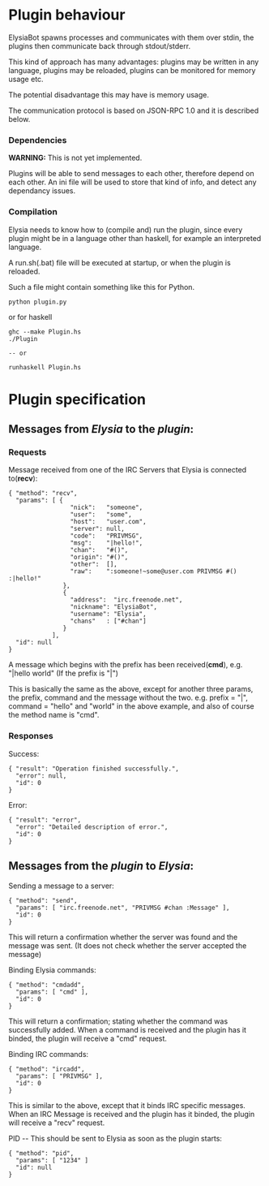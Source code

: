 # Plugin behaviour 

ElysiaBot spawns processes and communicates with them over stdin, the plugins then communicate back through stdout/stderr.

This kind of approach has many advantages: plugins may be written in any language, plugins may be reloaded, plugins can be monitored for memory usage etc.

The potential disadvantage this may have is memory usage.

The communication protocol is based on JSON-RPC 1.0 and it is described below.

### Dependencies
**WARNING:** This is not yet implemented.

Plugins will be able to send messages to each other, therefore depend on each other.
An ini file will be used to store that kind of info, and detect any dependancy issues.

### Compilation
Elysia needs to know how to (compile and) run the plugin, since every plugin
might be in a language other than haskell, for example an interpreted language.

A run.sh(.bat) file will be executed at startup, or when the plugin is reloaded. 

Such a file might contain something like this for Python.

    python plugin.py
  
or for haskell

    ghc --make Plugin.hs
    ./Plugin
    
    -- or
    
    runhaskell Plugin.hs
# Plugin specification

## Messages from *Elysia* to the *plugin*:

### Requests

Message received from one of the IRC Servers that Elysia is connected to(**recv**):

    { "method": "recv",
      "params": [ {
                     "nick":   "someone",
                     "user":   "some",
                     "host":   "user.com",
                     "server": null,
                     "code":   "PRIVMSG",
                     "msg":    "|hello!",
                     "chan":   "#()",
                     "origin": "#()",
                     "other":  [],
                     "raw":    ":someone!~some@user.com PRIVMSG #() :|hello!"
                   },
                   {
                     "address":  "irc.freenode.net",
                     "nickname": "ElysiaBot",
                     "username": "Elysia",
                     "chans"   : ["#chan"]
                   }
                ],
      "id": null
    }

A message which begins with the prefix has been received(**cmd**), e.g. "|hello world" (If the prefix is "|")

This is basically the same as the above, except for another three params, the prefix, command and the message without the two. e.g. prefix = "|", command = "hello" and "world" in the above example, and also of course the method name is "cmd".

### Responses

Success:

    { "result": "Operation finished successfully.",
      "error": null,
      "id": 0
    }

Error:

    { "result": "error",
      "error": "Detailed description of error.",
      "id": 0
    }

## Messages from the *plugin* to *Elysia*:

Sending a message to a server:

    { "method": "send",
      "params": [ "irc.freenode.net", "PRIVMSG #chan :Message" ],
      "id": 0
    }

This will return a confirmation whether the server was found and the message was sent. (It does not check whether the server accepted the message)

Binding Elysia commands:

    { "method": "cmdadd",
      "params": [ "cmd" ],
      "id": 0
    }

This will return a confirmation; stating whether the command was successfully added. When a command is received and the plugin has it binded, the plugin will receive a "cmd" request.

Binding IRC commands:

    { "method": "ircadd",
      "params": [ "PRIVMSG" ],
      "id": 0
    }

This is similar to the above, except that it binds IRC specific messages. When an IRC Message is received and the plugin has it binded, the plugin will receive a "recv" request.

PID -- This should be sent to Elysia as soon as the plugin starts:

    { "method": "pid",
      "params": [ "1234" ]
      "id": null
    }


